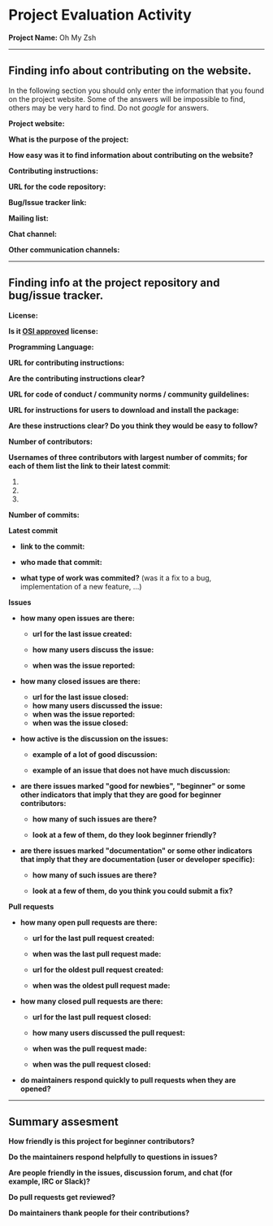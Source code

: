 # Project Evaluation Activity

**Project Name:** Oh My Zsh

---

## Finding info about contributing on the website.

In the following section you should only enter the information that you
found on the project website. Some of the answers will be impossible to find, others
may be very hard to find. Do not _google_ for answers.

**Project website:**

**What is the purpose of the project:**

**How easy was it to find information about contributing on the website?**

**Contributing instructions:**

**URL for the code repository:**

**Bug/Issue tracker link:**

**Mailing list:**

**Chat channel:**

**Other communication channels:**

---

## Finding info at the project repository and bug/issue tracker.

**License:**

**Is it [OSI approved](https://opensource.org/licenses/alphabetical) license:**

**Programming Language:**

**URL for contributing instructions:**

**Are the contributing instructions clear?**

**URL for code of conduct / community norms / community guildelines:**

**URL for instructions for users to download and install the package:**

**Are these instructions clear? Do you think they would be easy to follow?**

**Number of contributors:**

**Usernames of three contributors with largest number of commits; for
each of them list the link to their latest commit**:

1.
2.
3.

**Number of commits:**

**Latest commit**

- **link to the commit:**

- **who made that commit:**

- **what type of work was commited?** (was it a fix to a bug, implementation of a new feature, ...)

**Issues**

- **how many open issues are there:**

  - **url for the last issue created:**

  - **how many users discuss the issue:**

  - **when was the issue reported:**

- **how many closed issues are there:**

  - **url for the last issue closed:**
  - **how many users discussed the issue:**
  - **when was the issue reported:**
  - **when was the issue closed:**

- **how active is the discussion on the issues:**

  - **example of a lot of good discussion:**

  - **example of an issue that does not have much discussion:**

- **are there issues marked "good for newbies", "beginner" or some other indicators that imply that they are good for beginner contributors:**

  - **how many of such issues are there?**

  - **look at a few of them, do they look beginner friendly?**

- **are there issues marked "documentation" or some other indicators that imply that they are documentation (user or developer specific):**

  - **how many of such issues are there?**

  - **look at a few of them, do you think you could submit a fix?**

**Pull requests**

- **how many open pull requests are there:**

  - **url for the last pull request created:**

  - **when was the last pull request made:**

  - **url for the oldest pull request created:**

  - **when was the oldest pull request made:**

- **how many closed pull requests are there:**

  - **url for the last pull request closed:**

  - **how many users discussed the pull request:**

  - **when was the pull request made:**

  - **when was the pull request closed:**

- **do maintainers respond quickly to pull requests when they are opened?**

---

## Summary assesment

**How friendly is this project for beginner contributors?**

**Do the maintainers respond helpfully to questions in issues?**

**Are people friendly in the issues, discussion forum, and chat (for example, IRC or Slack)?**

**Do pull requests get reviewed?**

**Do maintainers thank people for their contributions?**
